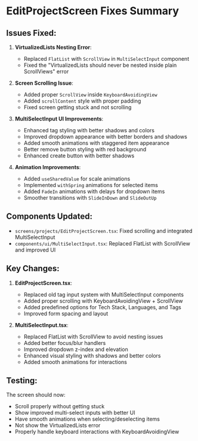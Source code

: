 # EditProjectScreen Fixes Summary

## Issues Fixed:

1. **VirtualizedLists Nesting Error**: 
   - Replaced `FlatList` with `ScrollView` in `MultiSelectInput` component
   - Fixed the "VirtualizedLists should never be nested inside plain ScrollViews" error

2. **Screen Scrolling Issue**:
   - Added proper `ScrollView` inside `KeyboardAvoidingView`
   - Added `scrollContent` style with proper padding
   - Fixed screen getting stuck and not scrolling

3. **MultiSelectInput UI Improvements**:
   - Enhanced tag styling with better shadows and colors
   - Improved dropdown appearance with better borders and shadows
   - Added smooth animations with staggered item appearance
   - Better remove button styling with red background
   - Enhanced create button with better shadows

4. **Animation Improvements**:
   - Added `useSharedValue` for scale animations
   - Implemented `withSpring` animations for selected items
   - Added `FadeIn` animations with delays for dropdown items
   - Smoother transitions with `SlideInDown` and `SlideOutUp`

## Components Updated:

- `screens/projects/EditProjectScreen.tsx`: Fixed scrolling and integrated MultiSelectInput
- `components/ui/MultiSelectInput.tsx`: Replaced FlatList with ScrollView and improved UI

## Key Changes:

1. **EditProjectScreen.tsx**:
   - Replaced old tag input system with MultiSelectInput components
   - Added proper scrolling with KeyboardAvoidingView + ScrollView
   - Added predefined options for Tech Stack, Languages, and Tags
   - Improved form spacing and layout

2. **MultiSelectInput.tsx**:
   - Replaced FlatList with ScrollView to avoid nesting issues
   - Added better focus/blur handlers
   - Improved dropdown z-index and elevation
   - Enhanced visual styling with shadows and better colors
   - Added smooth animations for interactions

## Testing:

The screen should now:
- Scroll properly without getting stuck
- Show improved multi-select inputs with better UI
- Have smooth animations when selecting/deselecting items
- Not show the VirtualizedLists error
- Properly handle keyboard interactions with KeyboardAvoidingView
